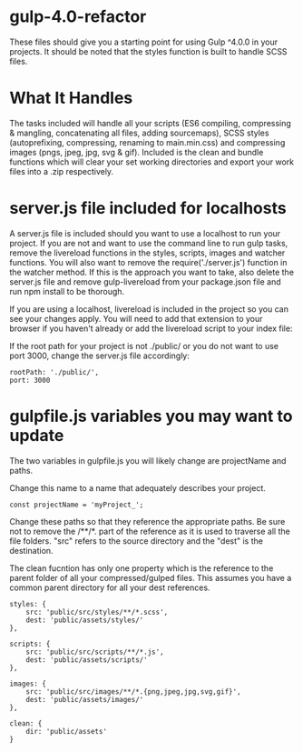 # gulp-4.0-refactor
These files should give you a starting point for using Gulp ^4.0.0 in your projects. It should be noted that the styles function 
is built to handle SCSS files.

# What It Handles
The tasks included will handle all your scripts (ES6 compiling, compressing & mangling, concatenating all files, adding sourcemaps), 
SCSS styles (autoprefixing, compressing, renaming to main.min.css) and compressing images (pngs, jpeg, jpg, svg & gif). Included 
is the clean and bundle functions which will clear your set working directories and export your work files into a .zip respectively. 

# server.js file included for localhosts
A server.js file is included should you want to use a localhost to run your project. If you are not and want to use the command line
to run gulp tasks, remove the livereload functions in the styles, scripts, images and watcher functions. You will also want to remove the require('./server.js') function in the watcher method. If this is the approach you want to take, also delete the server.js file
and remove gulp-livereload from your package.json file and run npm install to be thorough.

If you are using a localhost, livereload is included in the project so you can see your changes apply. You will need to add that 
extension to your browser if you haven't already or add the livereload script to your index file:
<script src="http://localhost:35729/livereload.js"></script>

If the root path for your project is not ./public/ or you do not want to use port 3000, change the server.js file accordingly:

    rootPath: './public/',
    port: 3000
    
# gulpfile.js variables you may want to update

The two variables in gulpfile.js you will likely change are projectName and paths.

Change this name to a name that adequately describes your project.

    const projectName = 'myProject_';

Change these paths so that they reference the appropriate paths. Be sure not to remove the /**/*. part of the reference as it is used
to traverse all the file folders. "src" refers to the source directory and the "dest" is the destination. 

The clean fucntion has only one property which is the reference to the parent folder of all your compressed/gulped files. This assumes you have  a common parent directory for all your dest references.

    styles: {
        src: 'public/src/styles/**/*.scss',
        dest: 'public/assets/styles/'
    },
    
    scripts: {
        src: 'public/src/scripts/**/*.js',
        dest: 'public/assets/scripts/'
    },
    
    images: {
        src: 'public/src/images/**/*.{png,jpeg,jpg,svg,gif}',
        dest: 'public/assets/images/'
    },
    
    clean: {
        dir: 'public/assets'
    }
    
